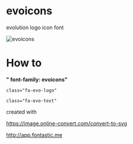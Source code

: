 # evoicons
evolution logo icon font

![evoicons](https://user-images.githubusercontent.com/7342798/34363670-8be61634-ea7e-11e7-84d7-8b9b1cf65fb5.png)

# How to

**" font-family: evoicons"**

```class="fa-evo-logo"```

```class="fa-evo-text"```


created with 

https://image.online-convert.com/convert-to-svg

http://app.fontastic.me




